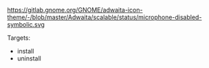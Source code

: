https://gitlab.gnome.org/GNOME/adwaita-icon-theme/-/blob/master/Adwaita/scalable/status/microphone-disabled-symbolic.svg

Targets:
* install
* uninstall